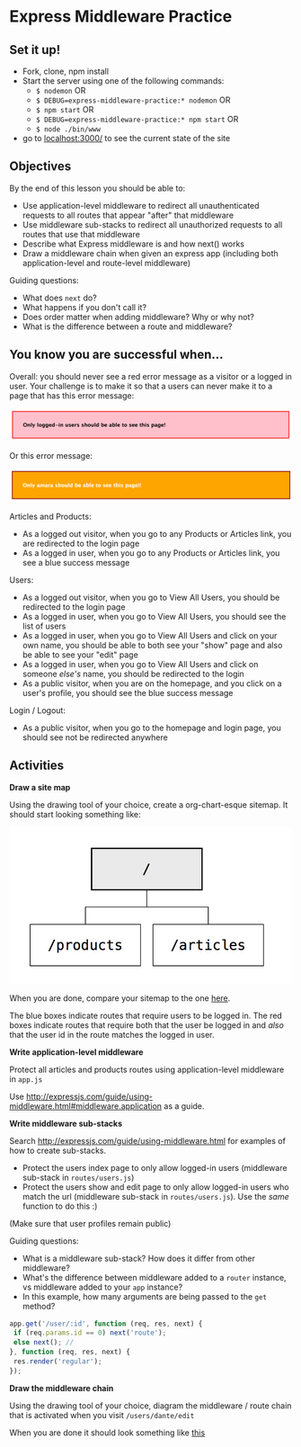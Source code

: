 # Express Middleware Practice

## Set it up!

* Fork, clone, npm install
* Start the server using one of the following commands:
  * `$ nodemon` OR
  * `$ DEBUG=express-middleware-practice:* nodemon` OR
  * `$ npm start` OR
  * `$ DEBUG=express-middleware-practice:* npm start` OR
  * `$ node ./bin/www`
* go to [localhost:3000/](http://localhost:3000) to see the current state of the site

## Objectives

By the end of this lesson you should be able to:

- Use application-level middleware to redirect all unauthenticated requests to all routes that appear "after" that middleware
- Use middleware sub-stacks to redirect all unauthorized requests to all routes that use that middleware
- Describe what Express middleware is and how next() works
- Draw a middleware chain when given an express app (including both application-level and route-level middleware)

Guiding questions:

- What does `next` do?
- What happens if you don't call it?
- Does order matter when adding middleware? Why or why not?
- What is the difference between a route and middleware?

## You know you are successful when...

Overall: you should never see a red error message as a visitor or a logged in user.  Your challenge is to make it so that a users can never make it to a page that has this error message:

![](wireframes/error-message.png)

Or this error message:

![](wireframes/error-message-2.png)

Articles and Products:

- As a logged out visitor, when you go to any Products or Articles link, you are redirected to the login page
- As a logged in user, when you go to any Products or Articles link, you see a blue success message

Users:

- As a logged out visitor, when you go to View All Users, you should be redirected to the login page
- As a logged in user, when you go to View All Users, you should see the list of users
- As a logged in user, when you go to View All Users and click on your own name, you should be able to both see your "show" page and also be able to see your "edit" page
- As a logged in user, when you go to View All Users and click on someone _else's_ name, you should be redirected to the login
- As a public visitor, when you are on the homepage, and you click on a user's profile, you should see the blue success message

Login / Logout:

- As a public visitor, when you go to the homepage and login page, you should see not be redirected anywhere

## Activities

**Draw a site map**

Using the drawing tool of your choice, create a org-chart-esque sitemap.  It should start looking something like:

![](wireframes/sitemap-start.png)

When you are done, compare your sitemap to the one [here](wireframes/sitemap-complete.png).

The blue boxes indicate routes that require users to be logged in.  The red boxes indicate routes that require both that the user be logged in and _also_ that the user id in the route matches the logged in user.

**Write application-level middleware**

Protect all articles and products routes using application-level middleware in `app.js`

Use http://expressjs.com/guide/using-middleware.html#middleware.application as a guide.

**Write middleware sub-stacks**

Search http://expressjs.com/guide/using-middleware.html for examples of how to create sub-stacks.

- Protect the users index page to only allow logged-in users (middleware sub-stack in `routes/users.js`)
- Protect the users show and edit page to only allow logged-in users who match the url (middleware sub-stack in `routes/users.js`).  Use the _same_ function to do this :)

(Make sure that user profiles remain public)

Guiding questions:

- What is a middleware sub-stack?  How does it differ from other middleware?
- What's the difference between middleware added to a `router` instance, vs middleware added to your `app` instance?
- In this example, how many arguments are being passed to the `get`
 method?

 ```js
 app.get('/user/:id', function (req, res, next) {
  if (req.params.id == 0) next('route');
  else next(); //
}, function (req, res, next) {
  res.render('regular');
});
 ```

**Draw the middleware chain**

Using the drawing tool of your choice, diagram the middleware / route chain that is activated when you visit `/users/dante/edit`

When you are done it should look something like [this](wireframes/middleware-stack-activated.png)
